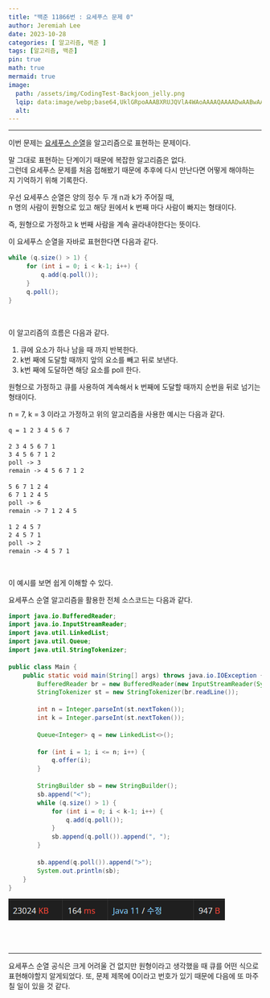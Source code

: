 ```yaml
---
title: "백준 11866번 : 요세푸스 문제 0"
author: Jeremiah Lee
date: 2023-10-28
categories: [ 알고리즘, 백준 ]
tags: [알고리즘, 백준]
pin: true
math: true
mermaid: true
image: 
  path: /assets/img/CodingTest-Backjoon_jelly.png
  lqip: data:image/webp;base64,UklGRpoAAABXRUJQVlA4WAoAAAAQAAAADwAABwAAQUxQSDIAAAARL0AmbZurmr57yyIiqE8oiG0bejIYEQTgqiDA9vqnsUSI6H+oAERp2HZ65qP/VIAWAFZQOCBCAAAA8AEAnQEqEAAIAAVAfCWkAALp8sF8rgRgAP7o9FDvMCkMde9PK7euH5M1m6VWoDXf2FkP3BqV0ZYbO6NA/VFIAAAA
  alt: 
---
```

***

이번 문제는 [요세푸스 순열](https://ko.wikipedia.org/wiki/%EC%9A%94%EC%84%B8%ED%91%B8%EC%8A%A4_%EB%AC%B8%EC%A0%9C)을 알고리즘으로 표현하는 문제이다.

말 그대로 표현하는 단계이기 때문에 복잡한 알고리즘은 없다.   
그런데 요세푸스 문제를 처음 접해봤기 때문에 추후에 다시 만난다면 어떻게 해야하는 지 기억하기 위해 기록한다.

우선 요세푸스 순열은 양의 정수 두 개 n과 k가 주어질 때,   
n 명의 사람이 원형으로 있고 해당 원에서 k 번째 마다 사람이 빠지는 형태이다.

즉, 원형으로 가정하고 k 번째 사람을 계속 골라내야한다는 뜻이다.

이 요세푸스 순열을 자바로 표현한다면 다음과 같다.
```java
while (q.size() > 1) {
     for (int i = 0; i < k-1; i++) {
         q.add(q.poll());
     }
     q.poll();
}
```
<br>

이 알고리즘의 흐름은 다음과 같다.
1. 큐에 요소가 하나 남을 때 까지 반복한다.
2. k번 째에 도달할 때까지 앞의 요소를 빼고 뒤로 보낸다.
3. k번 째에 도달하면 해당 요소를 poll 한다.

원형으로 가정하고 큐를 사용하여 계속해서 k 번째에 도달할 때까지 순번을 뒤로 넘기는 형태이다.

n = 7, k = 3 이라고 가정하고 위의 알고리즘을 사용한 예시는 다음과 같다.
```
q = 1 2 3 4 5 6 7

2 3 4 5 6 7 1
3 4 5 6 7 1 2
poll -> 3
remain -> 4 5 6 7 1 2

5 6 7 1 2 4
6 7 1 2 4 5
poll -> 6
remain -> 7 1 2 4 5

1 2 4 5 7
2 4 5 7 1
poll -> 2
remain -> 4 5 7 1
```
<br>

이 예시를 보면 쉽게 이해할 수 있다.

요세푸스 순열 알고리즘을 활용한 전체 소스코드는 다음과 같다.
```java
import java.io.BufferedReader;
import java.io.InputStreamReader;
import java.util.LinkedList;
import java.util.Queue;
import java.util.StringTokenizer;

public class Main {
    public static void main(String[] args) throws java.io.IOException {
        BufferedReader br = new BufferedReader(new InputStreamReader(System.in));
        StringTokenizer st = new StringTokenizer(br.readLine());

        int n = Integer.parseInt(st.nextToken());
        int k = Integer.parseInt(st.nextToken());

        Queue<Integer> q = new LinkedList<>();

        for (int i = 1; i <= n; i++) {
            q.offer(i);
        }

        StringBuilder sb = new StringBuilder();
        sb.append("<");
        while (q.size() > 1) {
            for (int i = 0; i < k-1; i++) {
                q.add(q.poll());
            }
            sb.append(q.poll()).append(", ");
        }

        sb.append(q.poll()).append(">");
        System.out.println(sb);
    }
}
```
![](/assets/img/CT_BJ_LOG/BJ_11866.png)

<br>
<br>

***

요세푸스 순열 공식은 크게 어려울 건 없지만
원형이라고 생각했을 때 큐를 어떤 식으로 표현해야할지 알게되었다.
또, 문제 제목에 0이라고 번호가 있기 때문에 다음에 또 마주칠 일이 있을 것 같다.
